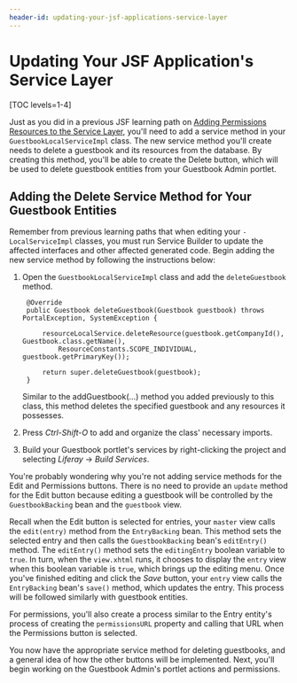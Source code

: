 ```yaml
---
header-id: updating-your-jsf-applications-service-layer
---
```


# Updating Your JSF Application's Service Layer

[TOC levels=1-4]

Just as you did in a previous JSF learning path on
[Adding Permissions Resources to the Service Layer](/docs/6-2/tutorials/-/knowledge_base/t/adding-permissions-resources-to-the-service-layer),
you'll need to add a service method in your `GuestbookLocalServiceImpl` class.
The new service method you'll create needs to delete a guestbook and its
resources from the database. By creating this method, you'll be able to create
the Delete button, which will be used to delete guestbook entities from your
Guestbook Admin portlet. 

## Adding the Delete Service Method for Your Guestbook Entities

Remember from previous learning paths that when editing your `-LocalServiceImpl`
classes, you must run Service Builder to update the affected interfaces and
other affected generated code. Begin adding the new service method by following
the instructions below: 

1. Open the `GuestbookLocalServiceImpl` class and add the `deleteGuestbook`
   method. 

        @Override
        public Guestbook deleteGuestbook(Guestbook guestbook) throws PortalException, SystemException {

            resourceLocalService.deleteResource(guestbook.getCompanyId(), Guestbook.class.getName(),
                ResourceConstants.SCOPE_INDIVIDUAL, guestbook.getPrimaryKey());

            return super.deleteGuestbook(guestbook);
        }

    Similar to the addGuestbook(...) method you added previously to this class,
    this method deletes the specified guestbook and any resources it possesses. 

2. Press *Ctrl-Shift-O* to add and organize the class' necessary imports. 

3. Build your Guestbook portlet's services by right-clicking the project and
   selecting *Liferay* &rarr; *Build Services*. 


You're probably wondering why you're not adding service methods for the Edit and
Permissions buttons. There is no need to provide an `update` method for the Edit
button because editing a guestbook will be controlled by the `GuestbookBacking`
bean and the `guestbook` view. 

Recall when the Edit button is selected for entries, your `master` view calls
the `edit(entry)` method from the `EntryBacking` bean. This method sets the
selected entry and then calls the `GuestbookBacking` bean's `editEntry()`
method. The `editEntry()` method sets the `editingEntry` boolean variable to
`true`. In turn, when the `view.xhtml` runs, it chooses to display the `entry`
view when this boolean variable is `true`, which brings up the editing menu.
Once you've finished editing and click the *Save* button, your `entry` view
calls the `EntryBacking` bean's `save()` method, which updates the entry. This
process will be followed similarly with guestbook entities. 

For permissions, you'll also create a process similar to the Entry entity's
process of creating the `permissionsURL` property and calling that URL when the
Permissions button is selected. 

You now have the appropriate service method for deleting guestbooks, and a
general idea of how the other buttons will be implemented. Next, you'll begin
working on the Guestbook Admin's portlet actions and permissions. 
